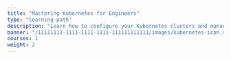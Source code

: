 ```yaml
---
title: "Mastering Kubernetes for Engineers"
type: "learning-path"
description: "Learn how to configure your Kubernetes clusters and manage the lifecycle of your workloads"
banner: "/11111111-1111-1111-1111-111111111111/images/kubernetes-icon.svg"
courses: 1
weight: 2
---
```


<!--
  This file is only used to render the courses list within a learning path.
  Check the Learn-Layer5 folder under src/sections/, src/templates for more understanding of how the data is used
-->
